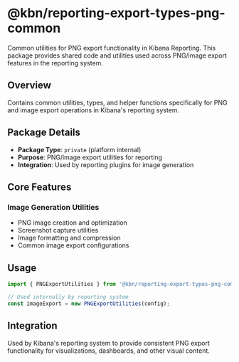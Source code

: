 # @kbn/reporting-export-types-png-common

Common utilities for PNG export functionality in Kibana Reporting. This package provides shared code and utilities used across PNG/image export features in the reporting system.

## Overview

Contains common utilities, types, and helper functions specifically for PNG and image export operations in Kibana's reporting system.

## Package Details

- **Package Type**: `private` (platform internal)
- **Purpose**: PNG/image export utilities for reporting
- **Integration**: Used by reporting plugins for image generation

## Core Features

### Image Generation Utilities
- PNG image creation and optimization
- Screenshot capture utilities
- Image formatting and compression
- Common image export configurations

## Usage

```typescript
import { PNGExportUtilities } from '@kbn/reporting-export-types-png-common';

// Used internally by reporting system
const imageExport = new PNGExportUtilities(config);
```

## Integration

Used by Kibana's reporting system to provide consistent PNG export functionality for visualizations, dashboards, and other visual content.
